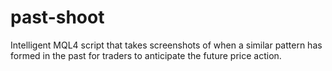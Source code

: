 # past-shoot
Intelligent MQL4 script that takes screenshots of when a similar pattern has formed in the past for traders to anticipate the future price action.
